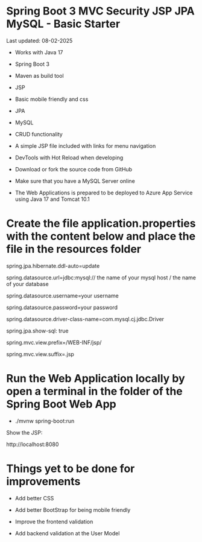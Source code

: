   # Spring Boot 3 MVC Security JSP JPA MySQL - Basic Starter

Last updated: 08-02-2025

- Works with Java 17

- Spring Boot 3

- Maven as build tool

- JSP

- Basic mobile friendly and css

- JPA

- MySQL

- CRUD functionality

- A simple JSP file included with links for menu navigation

- DevTools with Hot Reload when developing 

- Download or fork the source code from GitHub

- Make sure that you have a MySQL Server online

- The Web Applications is prepared to be deployed to Azure App Service using Java 17 and Tomcat 10.1

# Create the file application.properties with the content below and place the file in the resources folder

spring.jpa.hibernate.ddl-auto=update

spring.datasource.url=jdbc:mysql:// the name of your mysql host / the name of your database

spring.datasource.username=your username 

spring.datasource.password=your password

spring.datasource.driver-class-name=com.mysql.cj.jdbc.Driver

spring.jpa.show-sql: true

spring.mvc.view.prefix=/WEB-INF/jsp/

spring.mvc.view.suffix=.jsp

# Run the Web Application locally by open a terminal in the folder of the Spring Boot Web App

- ./mvnw spring-boot:run 

Show the JSP:

http://localhost:8080

# Things yet to be done for improvements

- Add better CSS

- Add better BootStrap for being mobile friendly

- Improve the frontend validation

- Add backend validation at the User Model

